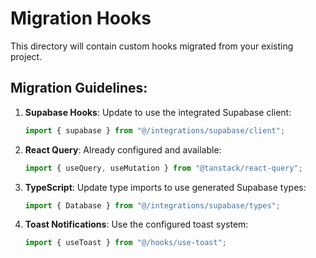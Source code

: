 # Migration Hooks

This directory will contain custom hooks migrated from your existing project.

## Migration Guidelines:

1. **Supabase Hooks**: Update to use the integrated Supabase client:
   ```typescript
   import { supabase } from "@/integrations/supabase/client";
   ```

2. **React Query**: Already configured and available:
   ```typescript
   import { useQuery, useMutation } from "@tanstack/react-query";
   ```

3. **TypeScript**: Update type imports to use generated Supabase types:
   ```typescript
   import { Database } from "@/integrations/supabase/types";
   ```

4. **Toast Notifications**: Use the configured toast system:
   ```typescript
   import { useToast } from "@/hooks/use-toast";
   ```